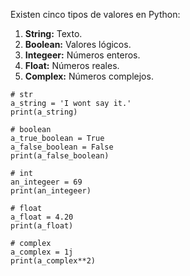 
Existen cinco tipos de valores en Python:

1. **String:** Texto.
2. **Boolean:** Valores lógicos.
3. **Integeer:** Números enteros.
4. **Float:** Números reales.
5. **Complex:** Números complejos.

``` jupyter
# str
a_string = 'I wont say it.'
print(a_string)

# boolean
a_true_boolean = True
a_false_boolean = False
print(a_false_boolean)

# int
an_integeer = 69
print(an_integeer)

# float
a_float = 4.20
print(a_float)

# complex
a_complex = 1j
print(a_complex**2)
```
